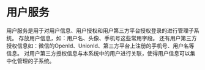 # 用户服务

用户服务是用于对用户信息、用户授权和用户第三方平台授权登录的进行管理子系统。
存放用户信息，如：用户名、头像、手机号这些常用字段。
还有用户第三方授权信息如：微信的OpenId、UnionId、第三方平台上注册的手机号、用户名等信息。
对用户第三方授权信息与本系统中的用户进行关联，使得用户信息可以集中化管理的子系统。